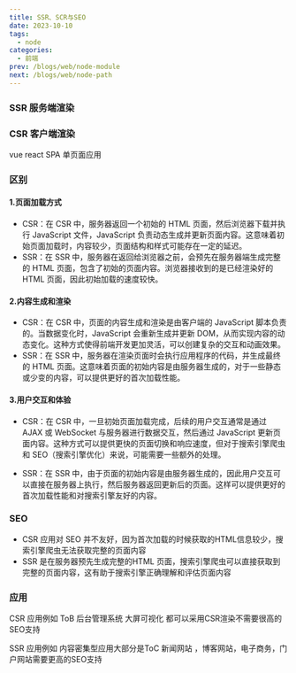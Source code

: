 ```yaml
---
title: SSR、SCR与SEO
date: 2023-10-10
tags:
  - node
categories:
  - 前端
prev: /blogs/web/node-module
next: /blogs/web/node-path
---
```




### SSR 服务端渲染

### CSR 客户端渲染

vue react SPA 单页面应用



### 区别

#### 1.页面加载方式

- CSR：在 CSR 中，服务器返回一个初始的 HTML 页面，然后浏览器下载并执行 JavaScript 文件，JavaScript 负责动态生成并更新页面内容。这意味着初始页面加载时，内容较少，页面结构和样式可能存在一定的延迟。
- SSR：在 SSR 中，服务器在返回给浏览器之前，会预先在服务器端生成完整的 HTML 页面，包含了初始的页面内容。浏览器接收到的是已经渲染好的 HTML 页面，因此初始加载的速度较快。

#### 2.内容生成和渲染

- CSR：在 CSR 中，页面的内容生成和渲染是由客户端的 JavaScript 脚本负责的。当数据变化时，JavaScript 会重新生成并更新 DOM，从而实现内容的动态变化。这种方式使得前端开发更加灵活，可以创建复杂的交互和动画效果。
- SSR：在 SSR 中，服务器在渲染页面时会执行应用程序的代码，并生成最终的 HTML 页面。这意味着页面的初始内容是由服务器生成的，对于一些静态或少变的内容，可以提供更好的首次加载性能。

#### 3.用户交互和体验

- CSR：在 CSR 中，一旦初始页面加载完成，后续的用户交互通常是通过 AJAX 或 WebSocket 与服务器进行数据交互，然后通过 JavaScript 更新页面内容。这种方式可以提供更快的页面切换和响应速度，但对于搜索引擎爬虫和 SEO（搜索引擎优化）来说，可能需要一些额外的处理。

- SSR：在 SSR 中，由于页面的初始内容是由服务器生成的，因此用户交互可以直接在服务器上执行，然后服务器返回更新后的页面。这样可以提供更好的首次加载性能和对搜索引擎友好的内容。

  

### SEO

- CSR 应用对 SEO 并不友好，因为首次加载的时候获取的HTML信息较少，搜索引擎爬虫无法获取完整的页面内容
- SSR 是在服务器预先生成完整的HTML 页面，搜索引擎爬虫可以直接获取到完整的页面内容，这有助于搜索引擎正确理解和评估页面内容



### 应用

CSR 应用例如 ToB 后台管理系统 大屏可视化 都可以采用CSR渲染不需要很高的SEO支持

SSR 应用例如 内容密集型应用大部分是ToC 新闻网站 ，博客网站，电子商务，门户网站需要更高的SEO支持